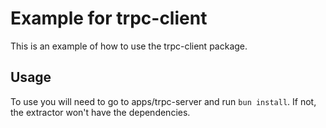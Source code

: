 # Example for trpc-client

This is an example of how to use the trpc-client package.

## Usage

To use you will need to go to apps/trpc-server and run `bun install`. If not, the extractor won't have the dependencies.
